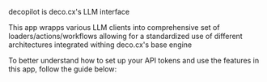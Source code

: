 decopilot is deco.cx's LLM interface

This app wrapps various LLM clients into comprehensive set of loaders/actions/workflows
allowing for a standardized use of different architectures integrated withing deco.cx's base engine

To better understand how to set up your API tokens and use the features in this app, follow the guide below: